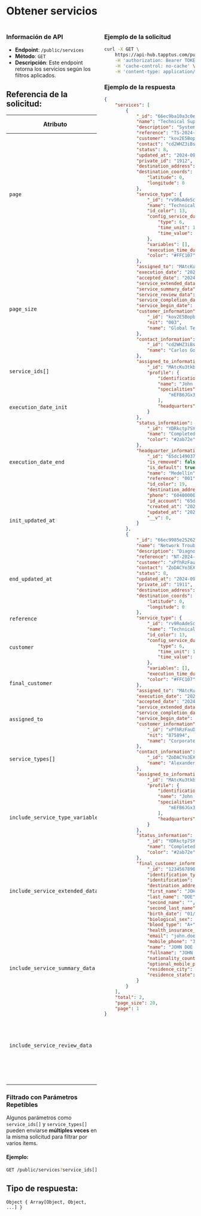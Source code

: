 # Obtener servicios

<div style="display: flex; justify-content: space-between;">

<div style="width: 48%;">

### Información de API

- **Endpoint**: `/public/services`
- **Método**: `GET`
- **Descripción**: Este endpoint retorna los servicios según los filtros aplicados.

## Referencia de la solicitud:

| Atributo                   | Descripción                                                                           | Tipo de dato  |
|----------------------------|---------------------------------------------------------------------------------------|---------------|
| `page`          | (opcional) Especifica la página de servicios a ser obtenidos. Cada página retorna hasta 20 servicios por default en caso no de especificar page_size. Por defecto será 1. | Number        |
| `page_size`          | (opcional) Especifica la cantidad de servicios a ser obtenidos por página. Por defecto será 20 y como máximo puede ser retornado 200 | Number        |
| `service_ids[]`             | (opcional) ID del servicio           |  String |
| `execution_date_init`       | (opcional) Fecha de inicio para filtrar los servicios por la fecha de ejecución.      | String (ISO 8601) |
| `execution_date_end`        | (opcional) Fecha de fin para filtrar los servicios por la fecha de ejecución.         | String (ISO 8601) |
| `init_updated_at`           | (opcional) Fecha de inicio para filtrar por la última actualización de los servicios. | String (ISO 8601) |
| `end_updated_at`            | (opcional) Fecha de fin para filtrar por la última actualización de los servicios.    | String (ISO 8601) |
| `reference` | (opcional) Referencia del servicio. | String       |
| `customer`                  | (opcional) ID del cliente asociado al servicio.                                       | String        |
| `final_customer`            | (opcional) ID del cliente final asociado al servicio.                                 | String        |
| `assigned_to`               | (opcional) ID del usuario asignado al servicio.                                       | String        |
| `service_types[]`           | (opcional) IDs de los tipos de servicio para filtrar los servicios.                    |  String |
| `include_service_type_variables` | (opcional) Indica si se deben incluir variables relacionadas con el tipo de servicio. Por defecto es *false* | Boolean       |
| `include_service_extended_data` | (opcional) Indica si se deben incluir en la respuesta el flujo de servicio extendido. Por defecto es *false*  | Boolean       |
| `include_service_summary_data` | (opcional) Indica si se deben incluir en la respuesta los datos de resumen de servicio. Por defecto es *false*  | Boolean       |
| `include_service_review_data` | (opcional) Indica si se deben incluir en la respuesta el flujo de revisión de servicio. Por defecto es *false*  | Boolean       |

### Filtrado con Parámetros Repetibles

Algunos parámetros como `service_ids[]` y `service_types[]` pueden enviarse **múltiples veces** en la misma solicitud para filtrar por varios ítems.

#### Ejemplo:
```bash
GET /public/services?service_ids[]=1&service_ids[]=2
```

## Tipo de respuesta: 
```Object { Array[Object, Object, ...] }```

</div>

<div style="width: 48%;">

### Ejemplo de la solicitud

```bash
curl -X GET \
	https://api-hub.tapptus.com/public/services \
	-H 'authorization: Bearer TOKEN' \
	-H 'cache-control: no-cache' \
	-H 'content-type: application/json' \
```

### Ejemplo de la respuesta

```json
{
    "services": [
        {
            "_id": "66ec9ba10a3c0e0db288a6bd",
            "name": "Technical Support - System Setup",
            "description": "System setup and initial configuration for new client",
            "reference": "TS-2024-001",
            "customer": "kov2E5BopbYbtiZx6",
            "contact": "cd2WHZ3iBsMMN5zTP",
            "status": 8,
            "updated_at": "2024-09-19T21:46:49.636Z",
            "private_id": "1912",
            "destination_address": "Cl 44 #10-58, Medellín, Medellín, Antioquia, Colombia",
            "destination_coords": {
                "latitude": 0,
                "longitude": 0
            },
            "service_type": {
                "_id": "rv9RoAdeScEAH9kTY",
                "name": "Technical Assistance",
                "id_color": 13,
                "config_service_duration": {
                    "type": 6,
                    "time_unit": 1,
                    "time_value": 20
                },
                "variables": [],
                "execution_time_duration": 8,
                "color": "#FFC107"
            },
            "assigned_to": "MAtcKu3tkbr8StkHc",
            "execution_date": "2024-09-19T21:35:53.205Z",
            "accepted_date": "2024-09-19T21:46:09.597Z",
            "service_extended_data": {...},
            "service_summary_data": {...},
            "service_review_data": {...},
            "service_completion_date": "2024-09-19T21:46:48.744Z",
            "service_begin_date": "2024-09-19T21:46:10.995Z",
            "customer_information": {
                "_id": "kov2E5BopbYbtiZx6",
                "nit": "003",
                "name": "Global Tech Solutions"
            },
            "contact_information": {
                "_id": "cd2WHZ3iBsMMN5zTP",
                "name": "Carlos Gonzalez"
            },
            "assigned_to_information": {
                "_id": "MAtcKu3tkbr8StkHc",
                "profile": {
                    "identification": "3452345",
                    "name": "John Cardona",
                    "specialities": [
                        "mEFB6JGx3LRemnzNQ"
                    ],
                    "headquarters": []
                }
            },
            "status_information": {
                "_id": "YDRkctp7SYWSX4AxJ",
                "name": "Completed",
                "color": "#2ab72e"
            },
            "headquarter_information": {
                "_id": "65dc149037d649022d77dbb3",
                "is_removed": false,
                "is_default": true,
                "name": "Medellín",
                "reference": "001",
                "id_color": 19,
                "destination_address": "Torre Médica cosultorio 13",
                "phone": "6040000000",
                "id_account": "65d",
                "created_at": "2024-02-26T04:33:20.650Z",
                "updated_at": "2024-02-26T04:36:09.900Z",
                "__v": 0,
            }
        },
        {
            "_id": "66ec9985e2526217cc10b8a6",
            "name": "Network Troubleshooting",
            "description": "Diagnose and resolve network issues for corporate client",
            "reference": "NT-2024-002",
            "customer": "xPfhRzFauDsTNsvBd",
            "contact": "ZoDACYo3EX9xJRPHh",
            "status": 8,
            "updated_at": "2024-09-19T21:44:24.839Z",
            "private_id": "1911",
            "destination_address": "Cl 44 #10-58, Medellín, Medellín, Antioquia, Colombia",
            "destination_coords": {
                "latitude": 0,
                "longitude": 0
            },
            "service_type": {
                "_id": "rv9RoAdeScEAH9kTY",
                "name": "Technical Assistance",
                "id_color": 13,
                "config_service_duration": {
                    "type": 6,
                    "time_unit": 1,
                    "time_value": 20
                },
                "variables": [],
                "execution_time_duration": 8,
                "color": "#FFC107"
            },
            "assigned_to": "MAtcKu3tkbr8StkHc",
            "execution_date": "2024-09-19T21:35:53.205Z",
            "accepted_date": "2024-09-19T21:37:09.375Z",
            "service_extended_data": null,
            "service_completion_date": "2024-09-19T21:42:51.950Z",
            "service_begin_date": "2024-09-19T21:37:11.132Z",
            "customer_information": {
                "_id": "xPfhRzFauDsTNsvBd",
                "nit": "875894",
                "name": "Corporate IT Solutions"
            },
            "contact_information": {
                "_id": "ZoDACYo3EX9xJRPHh",
                "name": "Alexander Rios"
            },
            "assigned_to_information": {
                "_id": "MAtcKu3tkbr8StkHc",
                "profile": {
                    "identification": "3452345",
                    "name": "John Cardona",
                    "specialities": [
                        "mEFB6JGx3LRemnzNQ"
                    ],
                    "headquarters": []
                }
            },
            "status_information": {
                "_id": "YDRkctp7SYWSX4AxJ",
                "name": "Completed",
                "color": "#2ab72e"
            },
            "final_customer_information": {
                "_id": "1234567890abcdef12345678",
                "identification_type": "CC",
                "identification": "123456789",
                "destination_address": "HILLS 72",
                "first_name": "JOHN",
                "last_name": "DOE",
                "second_name": "",
                "second_last_name": "SMITH",
                "birth_date": "01/01/1990",
                "biological_sex": "Hombre",
                "blood_type": "A+",
                "health_insurance_code": "EPS999",
                "email": "john.doe@example.com",
                "mobile_phone": "3001234567",
                "name": "JOHN DOE SMITH",
                "fullname": "JOHN DOE SMITH",
                "nationality_country": "",
                "optional_mobile_phone": "",
                "residence_city": "",
                "residence_state": "",
            }
        }
    ],
    "total": 2,
    "page_size": 20,
    "page": 1
}
```
</div>
</div>